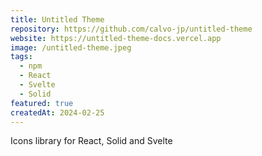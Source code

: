 ```yaml
---
title: Untitled Theme
repository: https://github.com/calvo-jp/untitled-theme
website: https://untitled-theme-docs.vercel.app
image: /untitled-theme.jpeg
tags:
  - npm
  - React
  - Svelte
  - Solid
featured: true
createdAt: 2024-02-25
---
```


Icons library for React, Solid and Svelte
